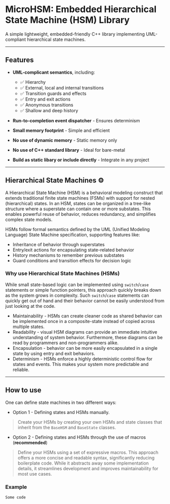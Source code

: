 # MicroHSM: Embedded Hierarchical State Machine (HSM) Library

A simple lightweight, embedded-friendly C++ library implementing UML-compliant hierarchical
state machines.

---

## Features

- **UML-complicant semantics**, including:
    - ✅ Hierarchy
    - ✅ External, local and internal transitions
    - ✅ Transition guards and effects
    - ✅ Entry and exit actions
    - ✅ Anonymous transitions
    - ✅ Shallow and deep history

- **Run-to-completion event dispatcher** - Ensures determinism
- **Small memory footprint** - Simple and efficient
- **No use of dynamic memory** - Static memory only
- **No use of C++ standard library** - Ideal for bare-metal
- **Build as static libary or include directly** - Integrate in any project

---

## Hierarchical State Machines ⚙️

A Hierarchical State Machine (HSM) is a behavioral modeling construct that extends
traditional finite state machines (FSMs) with support for nested (hierarchical) states.
In an HSM, states can be organized in a tree-like structure where a superstate can
contain one or more substates. This enables powerful reuse of behavior, 
reduces redundancy, and simplifies complex state models.

HSMs follow formal semantics defined by the UML (Unified Modeling Language) State Machine specification, 
supporting features like:

- Inheritance of behavior through superstates
- Entry/exit actions for encapsulating state-related behavior
- History mechanisms to remember previous substates
- Guard conditions and transition effects for decision logic

### Why use Hierarchical State Machines (HSMs)

While small state-based logic can be implemented using `switch`/`case` statements or simple
function pointers, this approach quickly breaks down as the system grows in complexity.
Such `switch`/`case` statements can quickly get out of hand and their behavior cannot be
easily understood from just looking at the code.

- Maintainability - HSMs can create cleaner code as shared behavior can be implemented once in a composite-state instead of copied across multiple states.
- Readability - visual HSM diagrams can provide an immediate intuitive understanding of system behavior. Furthermore, these diagrams can be read by programmers and non-programmers alike.
- Encapsulation - behavior can be more easily encapsulated in a single state by using entry and exit behaviors.
- Determinism - HSMs enforce a highly deterministic control flow for states and events. This makes your system more predictable and reliable.

---

## How to use

One can define state machines in two different ways:

- Option 1 - Defining states and HSMs manually.
> Create your HSMs by creating your own HSMs and state classes that inherit from the
`BaseHSM` and `BaseState` classes.

- Option 2 - Defining states and HSMs through the use of macros (**recommended**)
> Define your HSMs using a set of expressive macros. This approach offers a more concise and readable syntax, 
significantly reducing boilerplate code. While it abstracts away 
some implementation details, it streamlines development and improves maintainability for most use cases.

### Example

```
Some code
```





